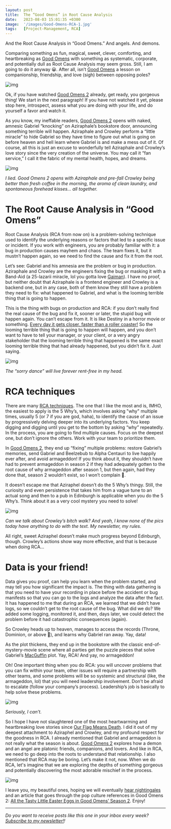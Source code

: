 ```yaml
---
layout: post
title:  The “Good Omens” in Root Cause Analysis
date:   2023-08-03 15:01:35 +0300
image:  '/images/Good-Omens-RCA-1.jpg'
tags:   [Project-Management, RCA]
---
```


And the Root Cause Analysis in “Good Omens.” And angels. And demons.

Comparing something as fun, magical, sweet, clever, comforting, and heartbreaking as [Good Omens](https://www.imdb.com/title/tt1869454/) with something as systematic, corporate, and potentially dull as Root Cause Analysis may seem gross. Still, I am going to do it anyway 😀. After all, isn’t [Good Omens](https://www.imdb.com/title/tt1869454/) a lesson on companionship, friendship, and love (sigh) between opposing poles? 

![img]({{site.baseurl}}/images/Good-Omens-RCA-1.jpg#center)

Ok, if you have watched [Good Omens 2](https://www.imdb.com/title/tt1869454/episodes?ref_=tt_eps_sm) already, get ready, you gorgeous thing! We start in the next paragraph! If you have not watched it yet, please stop here, introspect, assess what you are doing with your life, and do yourself a favor and watch it.

As you know, my ineffable readers, [Good Omens 2](https://www.imdb.com/title/tt1869454/episodes?ref_=tt_eps_sm) opens with naked, amnesic Gabriel “knocking” on Aziraphale’s bookstore door, announcing something terrible will happen. Aziraphale and Crowley perform a “little miracle” to hide Gabriel so they have time to figure out what is going on before heaven and hell learn where Gabriel is and make a mess out of it. Of course, all this is just an excuse to wonderfully tell Aziraphale and Crowley’s love story since the very creation of the universe. You may call it “fan service,” I call it the fabric of my mental health, hopes, and dreams.

![img]({{site.baseurl}}/images/Good-Omens-RCA-2.webp#center)

*I lied. Good Omens 2 opens with Aziraphale and pre-fall Crowley being better than fresh coffee in the morning, the aroma of clean laundry, and spontaneous forehead kisses… all together.*

# The Root Cause Analysis in “Good Omens”

Root Cause Analysis (RCA from now on) is a problem-solving technique used to identify the underlying reasons or factors that led to a specific issue or incident. If you work with engineers, you are probably familiar with it: a bug in production causes mayhem and chaos. The team fixes it, but it mustn’t happen again, so we need to find the cause and fix it from the root.

Let’s see: Gabriel and his amnesia are the problem or bug in production. Aziraphale and Crowley are the engineers fixing the bug or masking it with a Band-Aid (a 25-lazarii miracle, lol you gotta love [Gaiman](https://www.neilgaiman.com/)). I have no proof, but neither doubt that Aziraphale is a frontend engineer and Crowley is a backend one, but in any case, both of them know they still have a problem they need to fix: what happened to Gabriel, and what is the looming terrible thing that is going to happen. 

This is the thing with bugs on production and RCA: if you don’t really find the real cause of the bug and fix it, sooner or later, the stupid bug will happen again. You can’t escape from it. It is like Destiny in a horror movie or something. [Every day it gets closer, faster than a roller coaster!](https://www.youtube.com/watch?v=kLBWkM0jzK0) So the looming terrible thing that is going to happen will happen, and you don’t want to have to tell your manager, or your client, or a very angry stakeholder that the looming terrible thing that happened is the same exact looming terrible thing that had already happened, but you didn’t fix it. Just saying.

![img]({{site.baseurl}}/images/Good-Omens-RCA-4.webp#center)

*The “sorry dance” will live forever rent-free in my head.* 

# RCA techniques

There are many [RCA techniques](https://www.6sigma.us/etc/what-are-common-root-cause-analysis-rca-tools/). The one that I like the most and is, IMHO, the easiest to apply is the 5 Why’s, which involves asking "why" multiple times, usually 5 (or 7 if you are god, haha), to identify the cause of an issue by progressively delving deeper into its underlying factors. You keep digging and digging until you get to the bottom by asking “why” repeatedly. In the process, you are going to find multiple causes. Focus on the deepest one, but don’t ignore the others. Work with your team to prioritize them.

In [Good Omens 2](https://www.imdb.com/title/tt1869454/episodes?ref_=tt_eps_sm), they end up “fixing” multiple problems: restore Gabriel’s memories, send Gabriel and Beelzebub to Alpha Centauri to live happily ever after, and avoid armageddon! If you think about it, they shouldn’t have had to prevent armageddon in season 2 if they had adequately gotten to the root cause of why armageddon after season 1, but then again, had they done that, season 2 wouldn’t exist, so I won’t complain 🙂.

It doesn’t escape me that Aziraphel doesn’t do the 5 Why’s thingy. Still, the curiosity and even persistence that takes him from a vague tune to an actual song and then to a pub in Edinburgh is applicable when you do the 5 Why’s. Think about it as a very cool mystery you need to solve!

![img]({{site.baseurl}}/images/Good-Omens-RCA-6.webp#center)

*Can we talk about Crowley’s bitch walk? And yeah, I know none of the pics today have anything to do with the text. My newsletter, my rules.*

All right, sweet Aziraphel doesn’t make much progress beyond Edinburgh, though. Crowley’s actions show way more effective, and that is because when doing RCA…

# Data is your friend!

Data gives you proof, can help you learn when the problem started, and may tell you how significant the impact is. The thing with data gathering is that you need to have your recording in place before the accident or bug manifests so that you can go to the logs and analyze the data after the fact. It has happened to me that during an RCA, we learned that we didn’t have logs, so we couldn’t get to the root cause of the bug. What did we do? We added some logging, monitored it, and then, days later, we could detect the problem before it had catastrophic consequences (again). 

So Crowley heads up to heaven, manages to access the records (Throne, Dominion, or above 🤔), and learns why Gabriel ran away. Yay, data! 

As the plot thickens, they end up in the bookstore with the classic end-of-mystery-movie scene where all parties get the puzzle pieces that solve Gabriel’s [MacGuffin](https://en.wikipedia.org/wiki/MacGuffin) plot. Yay, RCA! And yay, no armageddon!

Oh! One important thing when you do RCA: you will uncover problems that you can fix within your team, other issues will require a partnership with other teams, and some problems will be so systemic and structural (like, the armageddon, lol) that you will need leadership involvement. Don’t be afraid to escalate (follow your company’s process). Leadership’s job is basically to help solve these problems.

![img]({{site.baseurl}}/images/Good-Omens-RCA-7.webp#center)

*Seriously, I can’t.* 

So I hope I have not slaughtered one of the most heartwarming and heartbreaking love stories since [Our Flag Means Death](https://www.imdb.com/title/tt11000902/). I did it out of my deepest attachment to Aziraphel and Crowley, and my profound respect for the goodness in RCA. I already mentioned that Gabriel and armageddon is not really what the season is about. [Good Omens 2](https://www.imdb.com/title/tt1869454/episodes?ref_=tt_eps_sm) explores how a demon and an angel are platonic friends, companions, and lovers. And like in RCA, we need to go deep into the roots to understand that relationship. I also mentioned that RCA may be boring. Let’s make it not, now. When we do RCA, let's imagine that we are exploring the depths of something gorgeous and potentially discovering the most adorable mischief in the process. 

![img]({{site.baseurl}}/images/Good-Omens-RCA-8.webp#center)

I leave you, my beautiful ones, hoping we will eventually [hear nightingales](https://www.youtube.com/watch?v=qChVFvnTEbY) and an article that goes through the pop culture references in Good Omens 2: [All the Tasty Little Easter Eggs in Good Omens’ Season 2](https://www.themarysue.com/all-good-omens-season-2-easter-eggs-explained/). Enjoy!

------

*Do you want to receive posts like this one in your inbox every week?  [<u>Subscribe to my newsletter!</u>](https://popcultureguidetopm.substack.com/)!* 